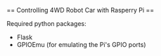 == Controlling 4WD Robot Car with Rasperry Pi ==

Required python packages:
 - Flask
 - GPIOEmu (for emulating the Pi's GPIO ports)

